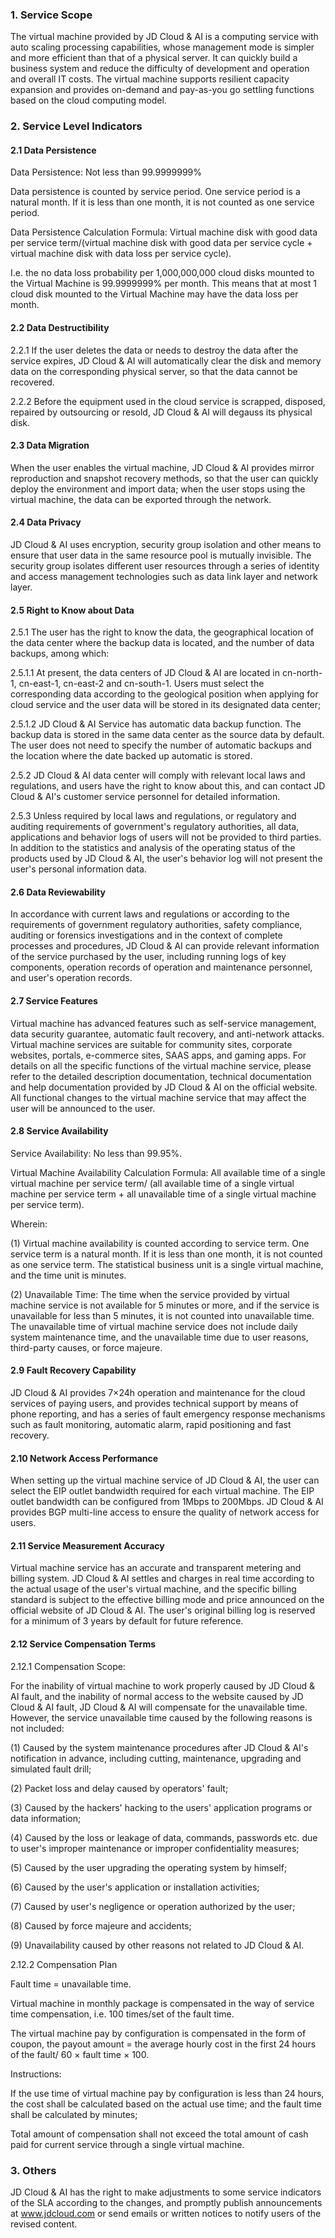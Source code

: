 ### 1. Service Scope

The virtual machine provided by JD Cloud & AI is a computing service with auto scaling processing capabilities, whose management mode is simpler and more efficient than that of a physical server. It can quickly build a business system and reduce the difficulty of development and operation and overall IT costs. The virtual machine supports resilient capacity expansion and provides on-demand and pay-as-you go settling functions based on the cloud computing model.

### 2. Service Level Indicators

#### 2.1 Data Persistence

Data Persistence: Not less than 99.9999999% 

Data persistence is counted by service period. One service period is a natural month. If it is less than one month, it is not counted as one service period.

Data Persistence Calculation Formula: Virtual machine disk with good data per service term/(virtual machine disk with good data per service cycle + virtual machine disk with data loss per service cycle).

I.e. the no data loss probability per 1,000,000,000 cloud disks mounted to the Virtual Machine is 99.9999999% per month. This means that at most 1 cloud disk mounted to the Virtual Machine may have the data loss per month.

#### 2.2 Data Destructibility

2.2.1 If the user deletes the data or needs to destroy the data after the service expires, JD Cloud & AI will automatically clear the disk and memory data on the corresponding physical server, so that the data cannot be recovered.

2.2.2 Before the equipment used in the cloud service is scrapped, disposed, repaired by outsourcing or resold, JD Cloud & AI will degauss its physical disk.

#### 2.3 Data Migration

When the user enables the virtual machine, JD Cloud & AI provides mirror reproduction and snapshot recovery methods, so that the user can quickly deploy the environment and import data; when the user stops using the virtual machine, the data can be exported through the network.

#### 2.4 Data Privacy

JD Cloud & AI uses encryption, security group isolation and other means to ensure that user data in the same resource pool is mutually invisible. The security group isolates different user resources through a series of identity and access management technologies such as data link layer and network layer.

#### 2.5 Right to Know about Data

2.5.1 The user has the right to know the data, the geographical location of the data center where the backup data is located, and the number of data backups, among which:

2.5.1.1 At present, the data centers of JD Cloud & AI are located in cn-north-1, cn-east-1, cn-east-2 and cn-south-1. Users must select the corresponding data according to the geological position when applying for cloud service and the user data will be stored in its designated data center;

2.5.1.2 JD Cloud & AI Service has automatic data backup function. The backup data is stored in the same data center as the source data by default. The user does not need to specify the number of automatic backups and the location where the date backed up automatic is stored.

2.5.2 JD Cloud & AI data center will comply with relevant local laws and regulations, and users have the right to know about this, and can contact JD Cloud & AI's customer service personnel for detailed information.

2.5.3 Unless required by local laws and regulations, or regulatory and auditing requirements of government's regulatory authorities, all data, applications and behavior logs of users will not be provided to third parties. In addition to the statistics and analysis of the operating status of the products used by JD Cloud & AI, the user's behavior log will not present the user's personal information data.

#### 2.6 Data Reviewability

In accordance with current laws and regulations or according to the requirements of government regulatory authorities, safety compliance, auditing or forensics investigations and in the context of complete processes and procedures, JD Cloud & AI can provide relevant information of the service purchased by the user, including running logs of key components, operation records of operation and maintenance personnel, and user's operation records.

#### 2.7 Service Features

Virtual machine has advanced features such as self-service management, data security guarantee, automatic fault recovery, and anti-network attacks. Virtual machine services are suitable for community sites, corporate websites, portals, e-commerce sites, SAAS apps, and gaming apps. For details on all the specific functions of the virtual machine service, please refer to the detailed description documentation, technical documentation and help documentation provided by JD Cloud & AI on the official website. All functional changes to the virtual machine service that may affect the user will be announced to the user.

#### 2.8 Service Availability

Service Availability: No less than 99.95%.

Virtual Machine Availability Calculation Formula: All available time of a single virtual machine per service term/ (all available time of a single virtual machine per service term + all unavailable time of a single virtual machine per service term).

Wherein:

(1) Virtual machine availability is counted according to service term. One service term is a natural month. If it is less than one month, it is not counted as one service term. The statistical business unit is a single virtual machine, and the time unit is minutes.

(2) Unavailable Time: The time when the service provided by virtual machine service is not available for 5 minutes or more, and if the service is unavailable for less than 5 minutes, it is not counted into unavailable time. The unavailable time of virtual machine service does not include daily system maintenance time, and the unavailable time due to user reasons, third-party causes, or force majeure.

#### 2.9 Fault Recovery Capability

JD Cloud & AI provides 7×24h operation and maintenance for the cloud services of paying users, and provides technical support by means of phone reporting, and has a series of fault emergency response mechanisms such as fault monitoring, automatic alarm, rapid positioning and fast recovery.

#### 2.10 Network Access Performance

When setting up the virtual machine service of JD Cloud & AI, the user can select the EIP outlet bandwidth required for each virtual machine. The EIP outlet bandwidth can be configured from 1Mbps to 200Mbps. JD Cloud & AI provides BGP multi-line access to ensure the quality of network access for users.

#### 2.11 Service Measurement Accuracy

Virtual machine service has an accurate and transparent metering and billing system. JD Cloud & AI settles and charges in real time according to the actual usage of the user's virtual machine, and the specific billing standard is subject to the effective billing mode and price announced on the official website of JD Cloud & AI. The user's original billing log is reserved for a minimum of 3 years by default for future reference.

#### 2.12 Service Compensation Terms

2.12.1 Compensation Scope:

For the inability of virtual machine to work properly caused by JD Cloud & AI fault, and the inability of normal access to the website caused by JD Cloud & AI fault, JD Cloud & AI will compensate for the unavailable time. However, the service unavailable time caused by the following reasons is not included:

(1) Caused by the system maintenance procedures after JD Cloud & AI's notification in advance, including cutting, maintenance, upgrading and simulated fault drill;

(2) Packet loss and delay caused by operators' fault;

(3) Caused by the hackers' hacking to the users' application programs or data information;

(4) Caused by the loss or leakage of data, commands, passwords etc. due to user's improper maintenance or improper confidentiality measures;

(5) Caused by the user upgrading the operating system by himself;

(6) Caused by the user's application or installation activities;

(7) Caused by user's negligence or operation authorized by the user;

(8) Caused by force majeure and accidents;

(9) Unavailability caused by other reasons not related to JD Cloud & AI.

2.12.2 Compensation Plan

Fault time = unavailable time.

Virtual machine in monthly package is compensated in the way of service time compensation, i.e. 100 times/set of the fault time.

The virtual machine pay by configuration is compensated in the form of coupon, the payout amount = the average hourly cost in the first 24 hours of the fault/ 60 × fault time × 100.

Instructions:

If the use time of virtual machine pay by configuration is less than 24 hours, the cost shall be calculated based on the actual use time; and the fault time shall be calculated by minutes;

Total amount of compensation shall not exceed the total amount of cash paid for current service through a single virtual machine.

### 3. Others

JD Cloud & AI has the right to make adjustments to some service indicators of the SLA according to the changes, and promptly publish announcements at www.jdcloud.com or send emails or written notices to notify users of the revised content.
